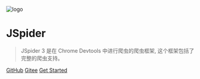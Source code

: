 ![logo](https://docsify.js.org/_media/icon.svg)

# JSpider

> JSpider 3 是在 Chrome Devtools 中进行爬虫的爬虫框架, 这个框架包括了完整的爬虫支持。

[GitHub](https://github.com/KonghaYao/JSpider.git)
[Gitee](https://gitee.com/dongzhongzhidong/jspider)
[Get Started](#jspider-3)
